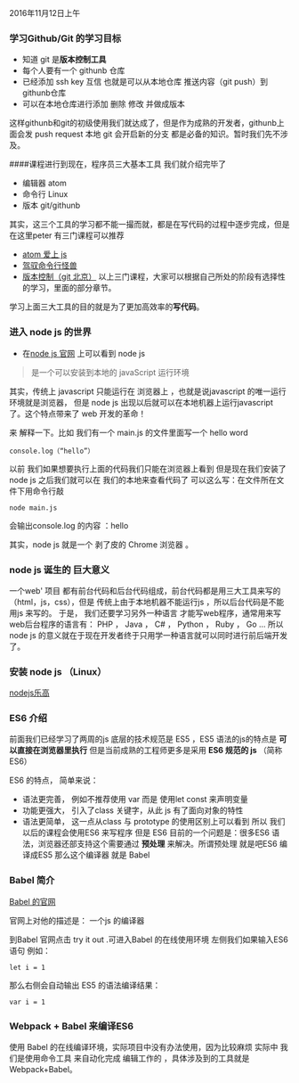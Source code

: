 2016年11月12日上午


###  学习Github/Git  的学习目标


 - 知道 git 是**版本控制工具**
 - 每个人要有一个 githunb 仓库
 - 已经添加 ssh key 互信 也就是可以从本地仓库 推送内容（git push）到githunb仓库
 - 可以在本地仓库进行添加 删除 修改 并做成版本




 这样githunb和git的初级使用我们就达成了，但是作为成熟的开发者，githunb上面会发 push request
 本地 git 会开启新的分支 都是必备的知识。暂时我们先不涉及。

 ####课程进行到现在，程序员三大基本工具 我们就介绍完毕了

 - 编辑器 atom
 - 命令行 Linux
 - 版本  git/githunb


其实，这三个工具的学习都不能一撮而就，都是在写代码的过程中逐步完成，但是在这里peter 有三门课程可以推荐
 - [atom 爱上 js ](http://www.haoqicat.com/atom-love-js)
 - [驾驭命令行怪兽](http://www.haoqicat.com/ride-cli-monster)
 - [版本控制（git 北京）](http://www.haoqicat.com/gitbeijing)
以上三门课程，大家可以根据自己所处的阶段有选择性的学习，里面的部分章节。

学习上面三大工具的目的就是为了更加高效率的**写代码**。


### 进入 node js  的世界

- 在[node js 官网](https://nodejs.org/en/) 上可以看到 node js

>是一个可以安装到本地的 javaScript 运行环境

其实，传统上 javascript 只能运行在 浏览器上 ，也就是说javascript 的唯一运行环境就是浏览器，
但是 node js 出现以后就可以在本地机器上运行javascript 了。这个特点带来了 web 开发的革命！


来 解释一下。比如 我们有一个 main.js 的文件里面写一个 hello word

```
console.log（“hello”）
```

以前 我们如果想要执行上面的代码我们只能在浏览器上看到
但是现在我们安装了node js 之后我们就可以在 我们的本地来查看代码了
可以这么写：在文件所在文件下用命令行敲
```
node main.js
```
会输出console.log 的内容 ：hello

其实，node js 就是一个 剥了皮的 Chrome 浏览器 。

### node js  诞生的 巨大意义  

一个web' 项目 都有前台代码和后台代码组成，前台代码都是用三大工具来写的（html，js，css），但是
传统上由于本地机器不能运行js ，所以后台代码是不能用js 来写的。   于是，  我们还要学习另外一种语言
才能写web程序，通常用来写web后台程序的语言有： PHP ， Java ， C# ， Python ， Ruby
， Go ...
所以 node js 的意义就在于现在开发者终于只用学一种语言就可以同时进行前后端开发了。

### 安装 node js  （Linux）
[nodejs乐高](http://www.haoqicat.com/nodejs-lego)



### ES6 介绍

前面我们已经学习了两周的js 底层的技术规范是 ES5 ，ES5 语法的js的特点是 **可以直接在浏览器里执行**
但是当前成熟的工程师更多是采用 **ES6 规范的 js** （简称ES6）

ES6 的特点， 简单来说：
- 语法更完善， 例如不推荐使用 var  而是 使用let const 来声明变量
- 功能更强大， 引入了class 关键字，从此 js 有了面向对象的特性
- 语法更简单， 这一点从class 与 prototype 的使用区别上可以看到
所以 我们以后的课程会使用ES6 来写程序
但是 ES6 目前的一个问题是：很多ES6 语法，浏览器还部支持这个需要通过 **预处理** 来解决。所谓预处理
就是吧ES6 编译成ES5
那么这个编译器 就是 Babel


### Babel 简介

[Babel 的官网](http://babeljs.io/)

官网上对他的描述是： 一个js 的编译器

到Babel 官网点击 try it out .可进入Babel 的在线使用环境 左侧我们如果输入ES6 语句 例如：
```
let i = 1
```
那么右侧会自动输出 ES5 的语法编译结果：
```
var i = 1
```

### Webpack + Babel 来编译ES6

使用 Babel 的在线编译环境，实际项目中没有办法使用，因为比较麻烦
实际中 我们是使用命令工具 来自动化完成 编辑工作的 ，具体涉及到的工具就是 Webpack+Babel。
